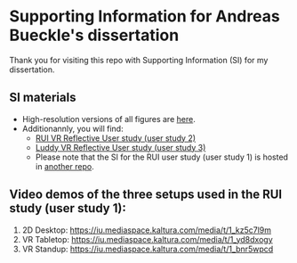 # Supporting Information for Andreas Bueckle's dissertation
Thank you for visiting this repo with Supporting Information (SI) for my dissertation. 

## SI materials
* High-resolution versions of all figures are [here](https://github.com/andreasbueckle/bueckle-dissertation-supporting-information/tree/main/high_res_figs). 
* Additionannly, you will find:
    * [RUI VR Reflective User study (user study 2)](https://github.com/andreasbueckle/bueckle-dissertation-supporting-information/tree/main/rui_vr_reflective)
    * [Luddy VR Reflective User study (user study 3)](https://github.com/andreasbueckle/bueckle-dissertation-supporting-information/tree/main/luddy_vr_reflective)
    * Please note that the SI for the RUI user study (user study 1) is hosted in [another repo](https://github.com/cns-iu/rui-tissue-registration).

## Video demos of the three setups used in the RUI study (user study 1):
1. 2D Desktop: https://iu.mediaspace.kaltura.com/media/t/1_kz5c7l9m 
2. VR Tabletop: https://iu.mediaspace.kaltura.com/media/t/1_yd8dxogy
3. VR Standup: https://iu.mediaspace.kaltura.com/media/t/1_bnr5wpcd 


 
